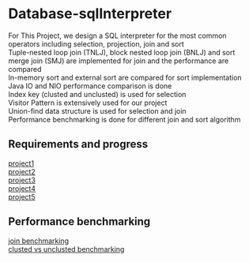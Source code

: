 # Database-sqlInterpreter

For This Project, we design a SQL interpreter for the most common operators including selection, projection, join and sort<br/>
Tuple-nested loop join (TNLJ), block nested loop join (BNLJ) and sort merge join (SMJ) are implemented for join and the performance are compared<br/>
In-memory sort and external sort are compared for sort implementation<br/>
Java IO and NIO performance comparison is done<br/>
Index key (clusted and unclusted) is used for selection<br/>
Visitor Pattern is extensively used for our project<br/>
Union-find data structure is used for selection and join<br/>
Performance benchmarking is done for different join and sort algorithm



 ##  Requirements and progress
[project1](Project1/project1.pdf)<br/>
[project2](Project2/project2.pdf)<br/>
[project3](Project3/project3.pdf)<br/>
[project4](project4/project4.pdf)<br/>
[project5](project5/project5.pdf)<br/>

 ##  Performance benchmarking
[join benchmarking](Project2/benchmarking/benchmarking.pdf)<br/>
[clusted vs unclusted benchmarking](Project3/benchmarking/Experiment.pdf)<br/>
 

 
